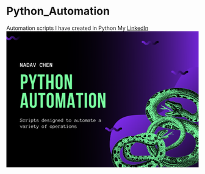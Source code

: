 # Python_Automation
Automation scripts I have created in Python
My [LinkedIn](https://www.linkedin.com/in/nadav-chen22/)
![Python Automation](python.png)

